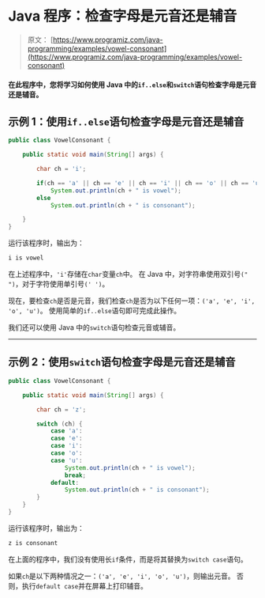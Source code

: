 # Java 程序：检查字母是元音还是辅音

> 原文： [https://www.programiz.com/java-programming/examples/vowel-consonant](https://www.programiz.com/java-programming/examples/vowel-consonant)

#### 在此程序中，您将学习如何使用 Java 中的`if..else`和`switch`语句检查字母是元音还是辅音。

## 示例 1：使用`if..else`语句检查字母是元音还是辅音

```java
public class VowelConsonant {

    public static void main(String[] args) {

        char ch = 'i';

        if(ch == 'a' || ch == 'e' || ch == 'i' || ch == 'o' || ch == 'u' )
            System.out.println(ch + " is vowel");
        else
            System.out.println(ch + " is consonant");

    }
}
```

运行该程序时，输出为：

```java
i is vowel
```

在上述程序中，`'i'`存储在`char`变量`ch`中。 在 Java 中，对字符串使用双引号`(" ")`，对于字符使用单引号`(' ')`。

现在，要检查`ch`是否是元音，我们检查`ch`是否为以下任何一项：`('a', 'e', 'i', 'o', 'u')`。 使用简单的`if..else`语句即可完成此操作。

我们还可以使用 Java 中的`switch`语句检查元音或辅音。

* * *

## 示例 2：使用`switch`语句检查字母是元音还是辅音

```java
public class VowelConsonant {

    public static void main(String[] args) {

        char ch = 'z';

        switch (ch) {
            case 'a':
            case 'e':
            case 'i':
            case 'o':
            case 'u':
                System.out.println(ch + " is vowel");
                break;
            default:
                System.out.println(ch + " is consonant");
        }
    }
}
```

运行该程序时，输出为：

```java
z is consonant
```

在上面的程序中，我们没有使用长`if`条件，而是将其替换为`switch case`语句。

如果`ch`是以下两种情况之一：`('a', 'e', 'i', 'o', 'u')`，则输出元音。 否则，执行`default case`并在屏幕上打印辅音。